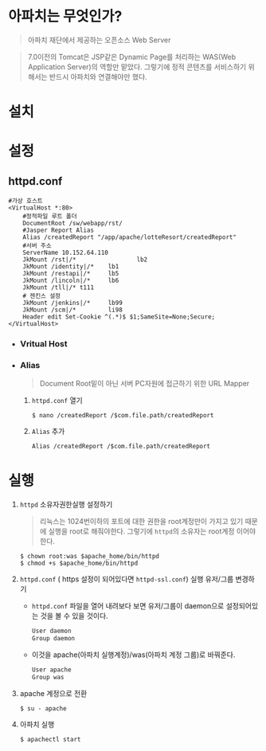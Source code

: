 # 아파치는 무엇인가?
> 아파치 재단에서 제공하는 오픈소스 <sea>Web Server</sea>

> 7.0이전의 Tomcat은 JSP같은 Dynamic Page를 처리하는 <sea>WAS(Web Application Server)</sea>의 역할만 맡았다.
그렇기에 정적 콘텐츠를 서비스하기 위해서는 반드시 아파치와 연결해야만 했다.

# 설치


# 설정

## httpd.conf
```
#가상 호스트
<VirtualHost *:80>
    #정적파일 루트 폴더
    DocumentRoot /sw/webapp/rst/
    #Jasper Report Alias
    Alias /createdReport "/app/apache/lotteResort/createdReport"
    #서버 주소
    ServerName 10.152.64.110
    JkMount /rst|/*                 lb2
    JkMount /identity|/*    lb1
    JkMount /restapi|/*     lb5
    JkMount /lincoln|/*     lb6
    JkMount /tll|/* t111
    # 젠킨스 설정
    JkMount /jenkins|/*     lb99
    JkMount /scm|/*         li98
    Header edit Set-Cookie ^(.*)$ $1;SameSite=None;Secure;
</VirtualHost>
```

+ ### Vritual Host

+ ### Alias
    >Document Root밑이 아닌 서버 PC자원에 접근하기 위한 URL Mapper
    1. `httpd.conf` 열기
        ```shell
        $ nano /createdReport /$com.file.path/createdReport
        ```
    2. `Alias` 추가
        ```markdown
        Alias /createdReport /$com.file.path/createdReport
        ```
    

# 실행
1. `httpd` 소유자권한실행 설정하기
    > 리눅스는 1024번이하의 포트에 대한 권한을 <sea>root</sea>계정만이 가지고 있기 때문에 실행을 <sea>root</sea>로 해줘야한다.
    그렇기에 `httpd`의 소유자는 <sea>root</sea>계정 이어야 한다.
    ```shell
    $ chown root:was $apache_home/bin/httpd
    $ chmod +s $apache_home/bin/httpd 
    ```
2. `httpd.conf` ( https 설정이 되어있다면 `httpd-ssl.conf`) 실행 유저/그룹 변경하기 

    + `httpd.conf` 파일을 열어 내려보다 보면 유저/그룹이 <forest>daemon</forest>으로 설정되어있는 것을 볼 수 있을 것이다.
        ```markdown
        User daemon
        Group daemon
        ```
    + 이것을 <forest>apache</forest>(아파치 실행계정)/<forest>was</forest>(아파치 계정 그룹)로 바꿔준다.
        ```markdown
        User apache
        Group was
        ```
3. <forest>apache</forest> 계정으로 전환
    ```shell
    $ su - apache
    ```
4. 아파치 실행
    ```shell
    $ apachectl start
    ```

# 